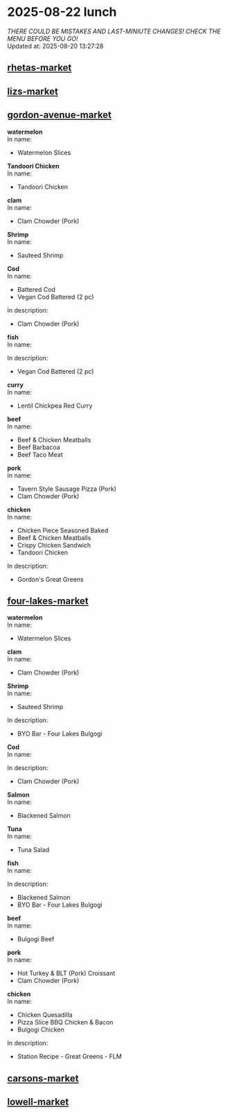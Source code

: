 # 2025-08-22 lunch  
*THERE COULD BE MISTAKES AND LAST-MINIUTE CHANGES! CHECK THE MENU BEFORE YOU GO!*  
Updated at: 2025-08-20 13:27:28  
## [rhetas-market](https://wisc-housingdining.nutrislice.com/menu/rhetas-market/lunch/2025-08-22)  
## [lizs-market](https://wisc-housingdining.nutrislice.com/menu/lizs-market/lunch/2025-08-22)  
## [gordon-avenue-market](https://wisc-housingdining.nutrislice.com/menu/gordon-avenue-market/lunch/2025-08-22)  
**watermelon**  
In name:   
 - Watermelon Slices  
  
**Tandoori Chicken**  
In name:   
 - Tandoori Chicken  
  
**clam**  
In name:   
 - Clam Chowder (Pork)  
  
**Shrimp**  
In name:   
 - Sauteed Shrimp  
  
**Cod**  
In name:   
 - Battered Cod  
 - Vegan Cod Battered (2 pc)  
  
In description:   
 - Clam Chowder (Pork)  
  
**fish**  
In name:   
  
In description:   
 - Vegan Cod Battered (2 pc)  
  
**curry**  
In name:   
 - Lentil Chickpea Red Curry  
  
**beef**  
In name:   
 - Beef & Chicken Meatballs  
 - Beef Barbacoa  
 - Beef Taco Meat  
  
**pork**  
In name:   
 - Tavern Style Sausage Pizza (Pork)  
 - Clam Chowder (Pork)  
  
**chicken**  
In name:   
 - Chicken Piece Seasoned Baked  
 - Beef & Chicken Meatballs  
 - Crispy Chicken Sandwich  
 - Tandoori Chicken  
  
In description:   
 - Gordon's Great Greens  
  
## [four-lakes-market](https://wisc-housingdining.nutrislice.com/menu/four-lakes-market/lunch/2025-08-22)  
**watermelon**  
In name:   
 - Watermelon Slices  
  
**clam**  
In name:   
 - Clam Chowder (Pork)  
  
**Shrimp**  
In name:   
 - Sauteed Shrimp  
  
In description:   
 - BYO Bar - Four Lakes Bulgogi  
  
**Cod**  
In name:   
  
In description:   
 - Clam Chowder (Pork)  
  
**Salmon**  
In name:   
 - Blackened Salmon  
  
**Tuna**  
In name:   
 - Tuna Salad  
  
**fish**  
In name:   
  
In description:   
 - Blackened Salmon  
 - BYO Bar - Four Lakes Bulgogi  
  
**beef**  
In name:   
 - Bulgogi Beef  
  
**pork**  
In name:   
 - Hot Turkey & BLT (Pork) Croissant  
 - Clam Chowder (Pork)  
  
**chicken**  
In name:   
 - Chicken Quesadilla  
 - Pizza Slice BBQ Chicken & Bacon  
 - Bulgogi Chicken  
  
In description:   
 - Station Recipe - Great Greens - FLM  
  
## [carsons-market](https://wisc-housingdining.nutrislice.com/menu/carsons-market/lunch/2025-08-22)  
## [lowell-market](https://wisc-housingdining.nutrislice.com/menu/lowell-market/lunch/2025-08-22)  
  
